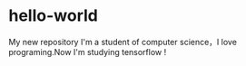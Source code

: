 # hello-world
My new repository
I'm a student of computer science，I love  programing.Now I'm studying tensorflow !
